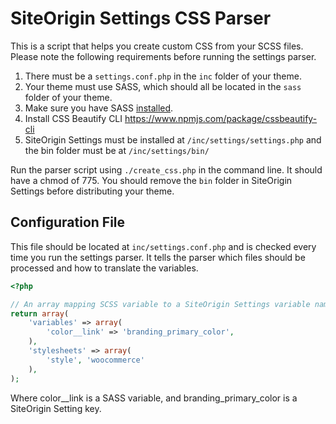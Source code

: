 # SiteOrigin Settings CSS Parser

This is a script that helps you create custom CSS from your SCSS files. Please note the following requirements before running the settings parser.

1. There must be a `settings.conf.php` in the `inc` folder of your theme.
2. Your theme must use SASS, which should all be located in the `sass` folder of your theme.
3. Make sure you have SASS [installed](http://sass-lang.com/install).
4. Install CSS Beautify CLI https://www.npmjs.com/package/cssbeautify-cli
5. SiteOrigin Settings must be installed at `/inc/settings/settings.php` and the bin folder must be at `/inc/settings/bin/`

Run the parser script using `./create_css.php` in the command line. It should have a chmod of 775. You should remove the `bin` folder in SiteOrigin Settings before distributing your theme.

## Configuration File

This file should be located at `inc/settings.conf.php` and is checked every time you run the settings parser. It tells the parser which files should be processed and how to translate the variables.

```php
<?php

// An array mapping SCSS variable to a SiteOrigin Settings variable name
return array(
	'variables' => array(
		'color__link' => 'branding_primary_color',
	),
	'stylesheets' => array(
		'style', 'woocommerce'
	),
);
```

Where color__link is a SASS variable, and branding_primary_color is a SiteOrigin Setting key.